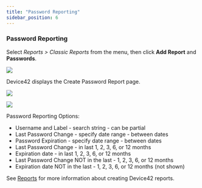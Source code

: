 ```yaml
---
title: "Password Reporting"
sidebar_position: 6
---
```


### Password Reporting

Select _Reports > Classic Reports_ from the menu, then click **Add Report** and **Passwords**.

![](/assets/images/Secrets-11-add-report-700x318.png)

Device42 displays the Create Password Report page.

![](/assets/images/Secrets-12-create-report-700x341.png)

![](/assets/images/Secrets-13-create-report-700x160.png)

Password Reporting Options:

- Username and Label - search string - can be partial
- Last Password Change - specify date range - between dates
- Password Expiration - specify date range - between dates
- Last Password Change - in last 1, 2, 3, 6, or 12 months
- Expiration date - in last 1, 2, 3, 6, or 12 months
- Last Password Change NOT in the last - 1, 2, 3, 6, or 12 months
- Expiration date NOT in the last - 1, 2, 3, 6, or 12 months (not shown)

See [Reports](docs/reporting/index.md) for more information about creating Device42 reports.
